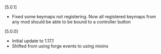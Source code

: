[5.0.1]
- Fixed some keymaps not registering. Now all registered keymaps from any mod should be able to be bound to a controller button

[5.0.0]
- Initial update to 1.17.1
- Shifted from using forge events to using mixins